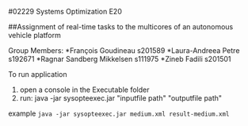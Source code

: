 #02229 Systems Optimization E20

##Assignment of real-time tasks to the multicores of an autonomous vehicle platform

Group Members:
*François Goudineau			s201589
*Laura-Andreea Petre 		s192671
*Ragnar Sandberg Mikkelsen 	s111975
*Zineb Fadili				s201501

To run application 
1. open a console in the Executable folder
2. run: java -jar sysopteexec.jar "inputfile path" "outputfile path"

example
	`java -jar sysopteexec.jar medium.xml result-medium.xml`

